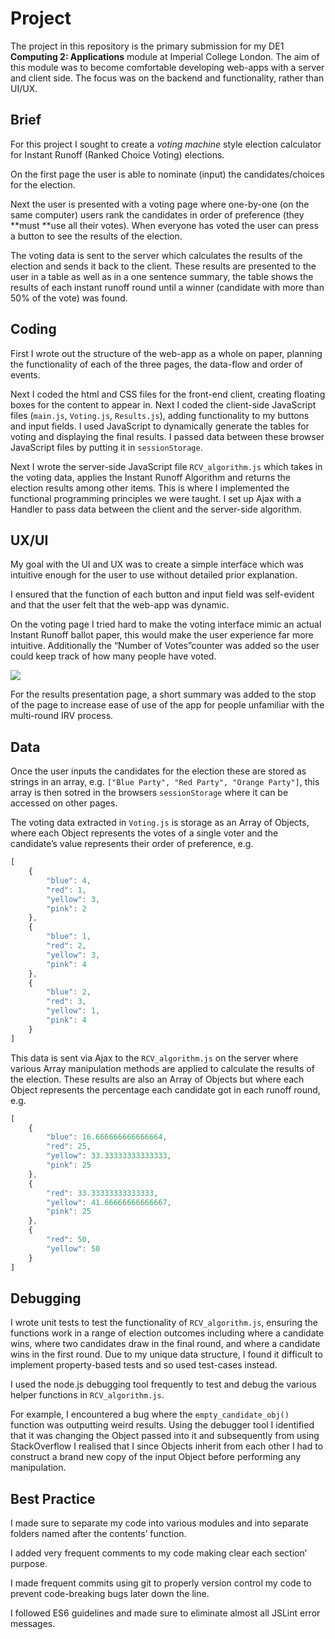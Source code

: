 # Project

The project in this repository is the primary submission for my DE1 **Computing 2: Applications** module at Imperial College London. The aim of this module was to become comfortable developing web-apps with a server and client side. The focus was on the backend and functionality, rather than UI/UX.

## Brief

For this project I sought to create a *voting machine* style election calculator for Instant Runoff (Ranked Choice Voting) elections.

On the first page the user is able to nominate (input) the candidates/choices for the election.

Next the user is presented with a voting page where one-by-one (on the same computer) users rank the candidates in order of preference (they **must **use all their votes). When everyone has voted the user can press a button to see the results of the election.

The voting data is sent to the server which calculates the results of the election and sends it back to the client. These results are presented to the user in a table as well as in a one sentence summary, the table shows the results of each instant runoff round until a winner (candidate with more than 50% of the vote) was found.

## Coding

First I wrote out the structure of the web-app as a whole on paper, planning the functionality of each of the three pages, the data-flow and order of events.

Next I coded the html and CSS files for the front-end client, creating floating boxes for the content to appear in. Next I coded the client-side JavaScript files (`main.js`, `Voting.js`, `Results.js`), adding functionality to my buttons and input fields. I used JavaScript to dynamically generate the tables for voting and displaying the final results. I passed data between these browser JavaScript files by putting it in `sessionStorage`.

Next I wrote the server-side JavaScript file `RCV_algorithm.js` which takes in the voting data, applies the Instant Runoff Algorithm and returns the election results among other items. This is where I implemented the functional programming principles we were taught. I set up Ajax with a Handler to pass data between the client and the server-side algorithm.

## UX/UI

My goal with the UI and UX was to create a simple interface which was intuitive enough for the user to use without detailed prior explanation.

I ensured that the function of each button and input field was self-evident and that the user felt that the web-app was dynamic.

On the voting page I tried hard to make the voting interface mimic an actual Instant Runoff ballot paper, this would make the user experience far more intuitive. Additionally the “Number of Votes”counter was added so the user could keep track of how many people have voted. 

![](https://d3n8a8pro7vhmx.cloudfront.net/fairvote/pages/106/attachments/original/1494001599/CCD_Grid.jpg?1494001599)

For the results presentation page, a short summary was added to the stop of the page to increase ease of use of the app for people unfamiliar with the multi-round IRV process.

## Data

Once the user inputs the candidates for the election these are stored as strings in an array, e.g. `["Blue Party", "Red Party", "Orange Party"]`, this array is then sotred in the browsers `sessionStorage` where it can be accessed on other pages.

The voting data extracted in `Voting.js` is storage as an Array of Objects, where each Object represents the votes of a single voter and the candidate’s value represents their order of preference, e.g.

```javascript
[
    {
        "blue": 4,
        "red": 1,
        "yellow": 3,
        "pink": 2
    },
    {
        "blue": 1,
        "red": 2,
        "yellow": 3,
        "pink": 4
    },
    {
        "blue": 2,
        "red": 3,
        "yellow": 1,
        "pink": 4
    }
]
```

This data is sent via Ajax to the `RCV_algorithm.js` on the server where various Array manipulation methods are applied to calculate the results of the election. These results are also an Array of Objects but where each Object represents the percentage each candidate got in each runoff round, e.g.

```javascript
[
    {
        "blue": 16.666666666666664,
        "red": 25,
        "yellow": 33.33333333333333,
        "pink": 25
    },
    {
        "red": 33.33333333333333,
        "yellow": 41.66666666666667,
        "pink": 25
    },
    {
        "red": 50,
        "yellow": 50
    }
]
```

## Debugging

I wrote unit tests to test the functionality of `RCV_algorithm.js`, ensuring the functions work in a range of election outcomes including where a candidate wins, where two candidates draw in the final round, and where a candidate wins in the first round. Due to my unique data structure, I found it difficult to implement property-based tests and so used test-cases instead.

I used the node.js debugging tool frequently to test and debug the various helper functions in `RCV_algorithm.js`.

For example, I encountered a bug where the `empty_candidate_obj()` function was outputting weird results. Using the debugger tool I identified that it was changing the Object passed into it and subsequently from using StackOverflow I realised that I since Objects inherit from each other I had to construct a brand new copy of the input Object before performing any manipulation.

## Best Practice

I made sure to separate my code into various modules and into separate folders named after the contents’ function.

I added very frequent comments to my code making clear each section’ purpose. 

I made frequent commits using git to properly version control my code to prevent code-breaking bugs later down the line.

I followed ES6 guidelines and made sure to eliminate almost all JSLint error messages.

